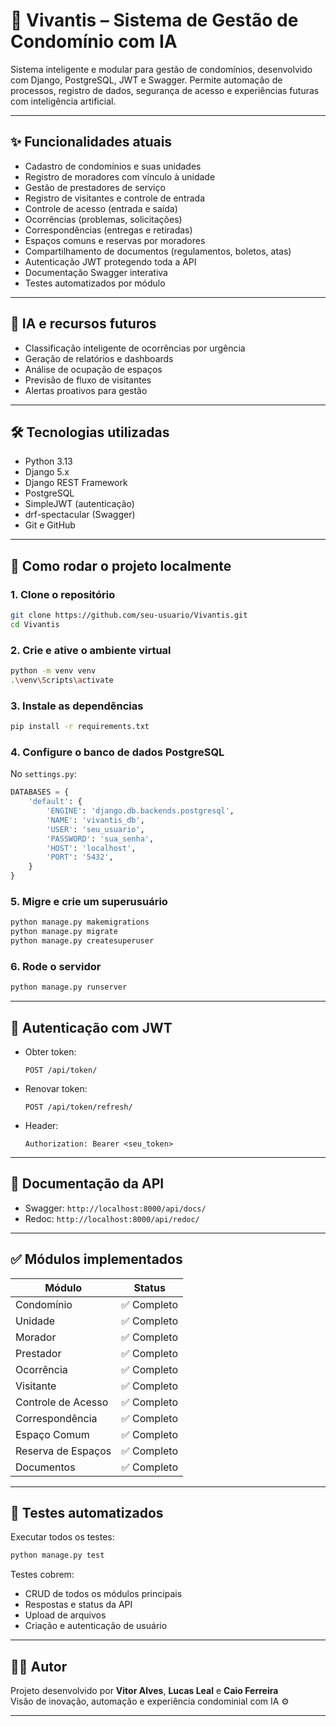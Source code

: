 # 🏢 Vivantis – Sistema de Gestão de Condomínio com IA

Sistema inteligente e modular para gestão de condomínios, desenvolvido com Django, PostgreSQL, JWT e Swagger. Permite automação de processos, registro de dados, segurança de acesso e experiências futuras com inteligência artificial.

---

## ✨ Funcionalidades atuais

- Cadastro de condomínios e suas unidades
- Registro de moradores com vínculo à unidade
- Gestão de prestadores de serviço
- Registro de visitantes e controle de entrada
- Controle de acesso (entrada e saída)
- Ocorrências (problemas, solicitações)
- Correspondências (entregas e retiradas)
- Espaços comuns e reservas por moradores
- Compartilhamento de documentos (regulamentos, boletos, atas)
- Autenticação JWT protegendo toda a API
- Documentação Swagger interativa
- Testes automatizados por módulo

---

## 🧠 IA e recursos futuros

- Classificação inteligente de ocorrências por urgência
- Geração de relatórios e dashboards
- Análise de ocupação de espaços
- Previsão de fluxo de visitantes
- Alertas proativos para gestão

---

## 🛠 Tecnologias utilizadas

- Python 3.13
- Django 5.x
- Django REST Framework
- PostgreSQL
- SimpleJWT (autenticação)
- drf-spectacular (Swagger)
- Git e GitHub

---

## 🚀 Como rodar o projeto localmente

### 1. Clone o repositório

```bash
git clone https://github.com/seu-usuario/Vivantis.git
cd Vivantis
```

### 2. Crie e ative o ambiente virtual

```bash
python -m venv venv
.\venv\Scripts\activate
```

### 3. Instale as dependências

```bash
pip install -r requirements.txt
```

### 4. Configure o banco de dados PostgreSQL

No `settings.py`:

```python
DATABASES = {
    'default': {
        'ENGINE': 'django.db.backends.postgresql',
        'NAME': 'vivantis_db',
        'USER': 'seu_usuario',
        'PASSWORD': 'sua_senha',
        'HOST': 'localhost',
        'PORT': '5432',
    }
}
```

### 5. Migre e crie um superusuário

```bash
python manage.py makemigrations
python manage.py migrate
python manage.py createsuperuser
```

### 6. Rode o servidor

```bash
python manage.py runserver
```

---

## 🔐 Autenticação com JWT

- Obter token:
  ```http
  POST /api/token/
  ```
- Renovar token:
  ```http
  POST /api/token/refresh/
  ```
- Header:
  ```
  Authorization: Bearer <seu_token>
  ```

---

## 📑 Documentação da API

- Swagger: `http://localhost:8000/api/docs/`
- Redoc: `http://localhost:8000/api/redoc/`

---

## ✅ Módulos implementados

| Módulo               | Status     |
|----------------------|------------|
| Condomínio           | ✅ Completo |
| Unidade              | ✅ Completo |
| Morador              | ✅ Completo |
| Prestador            | ✅ Completo |
| Ocorrência           | ✅ Completo |
| Visitante            | ✅ Completo |
| Controle de Acesso   | ✅ Completo |
| Correspondência      | ✅ Completo |
| Espaço Comum         | ✅ Completo |
| Reserva de Espaços   | ✅ Completo |
| Documentos           | ✅ Completo |

---

## 🧪 Testes automatizados

Executar todos os testes:

```bash
python manage.py test
```

Testes cobrem:
- CRUD de todos os módulos principais
- Respostas e status da API
- Upload de arquivos
- Criação e autenticação de usuário

---

## 👨‍💻 Autor

Projeto desenvolvido por **Vitor Alves**, **Lucas Leal** e **Caio Ferreira**  
Visão de inovação, automação e experiência condominial com IA ⚙️

---
